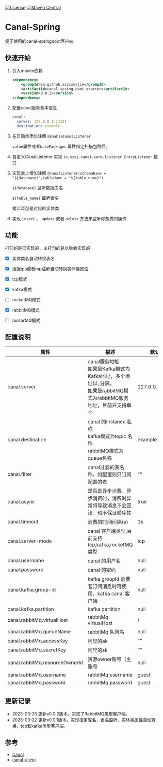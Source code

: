 [![License](https://img.shields.io/badge/License-Apache%202.0-blue.svg)](https://github.com/xizixuejie/canal-spring/blob/master/LICENSE)
[![Maven Central](https://img.shields.io/maven-central/v/io.github.xizixuejie/canal-spring.svg?label=Maven%20Central)](https://central.sonatype.com/artifact/io.github.xizixuejie/canal-spring/0.0.2)

# Canal-Spring

便于使用的canal-springboot客户端

## 快速开始

1. 引入maven依赖

   ```xml
   <dependency>
       <groupId>io.github.xizixuejie</groupId>
       <artifactId>canal-spring-boot-starter</artifactId>
       <version>0.0.2</version>
   </dependency>
   ```

2. 配置canal服务基本信息

   ```yaml
   canal:
     server: 127.0.0.1:11111
     destination: example
   ```

3. 在启动类添加注解 `@EnableCanalListener`

   `value`属性或者`basePackages` 属性指定扫描包路径。

4. 自定义CanalListener 实现 `io.xzxj.canal.core.listener.EntryListener` 接口

5. 实现类上增加注解 `@CanalListener(schemaName = "${database}",tableName = "${table_name}")` 

    `${database}` 监听数据库名

     `${table_name}` 监听表名

    接口泛型是对应的实体类

6. 实现 `insert`  、 `update` 或者 `delete` 方法来监听你想做的操作



## 功能

打勾的是已实现的，未打勾的是以后会实现的

- [x] 实体类名自动转换表名
- [x] 跟据jpa或者mp注解自动转换实体类属性
- [x] tcp模式
- [x] kafka模式
- [ ] rocketMQ模式
- [x] rabbitMQ模式
- [ ] pulsarMQ模式



## 配置说明

| 属性                             | 描述                                                                                    | 默认值             |
|--------------------------------|---------------------------------------------------------------------------------------|-----------------|
| canal.server                   | canal服务地址<br />如果是Kafka模式为Kafka地址，多个地址以`,`分隔。<br />如果是rabbitMQ模式为rabbitMQ服务地址，目前只支持单个 | 127.0.0.1:11111 |
| canal.destination              | canal 的instance 名称<br />kafka模式为topic 名称<br />rabbitMQ模式为queue名称                      | example         |
| canal.filter                   | canal过滤的表名称，如配置则只订阅配置的表                                                               | ""              |
| canal.async                    | 是否是异步消费，异步消费时，消费时异常将导致消息不会回滚，也不保证顺序性                                                  | true            |
| canal.timeout                  | 消费的时间间隔(s)                                                                            | 1s              |
| canal.server-mode              | canal 客户端类型,目前支持 tcp,kafka,rocketMQ类型                                                 | tcp             |
| canal.username                 | canal 的用户名                                                                            | null            |
| canal.password                 | canal 的密码                                                                             | null            |
| canal.kafka.group-id           | kafka groupId 消费者订阅消息时可使用，kafka canal 客户端                                             | null            |
| canal.kafka.partition          | kafka partition                                                                       | null            |
| canal.rabbitMq.virtualHost     | rabbitMq  virtualHost                                                                 | /               |
| canal.rabbitMq.queueName       | rabbitMq 队列名                                                                          | null            |
| canal.rabbitMq.accessKey       | 阿里的ak                                                                                 | ""              |
| canal.rabbitMq.secretKey       | 阿里的sk                                                                                 | ""              |
| canal.rabbitMq.resourceOwnerId | 资源owner账号（主账号                                                                         | null            |
| canal.rabbitMq.username        | rabbitMq username                                                                     | guest           |
| canal.rabbitMq.password        | rabbitMq password                                                                     | guest           |



## 更新记录

- 2023-03-25 更新v0.0.2版本。实现了RabbitMQ类型客户端。
- 2023-03-22 更新v0.0.1版本。实现指定库名、表名监听，实体类属性自动转换，tcp和kafka类型客户端。



## 参考

- [Canal](https://github.com/alibaba/canal)
- [canal-client](https://github.com/NormanGyllenhaal/canal-client)
